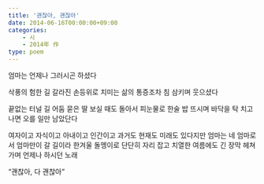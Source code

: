 ```yaml
---
title: '괜찮아, 괜찮아'
date: 2014-06-16T00:00:00+09:00
categories: 
    - 시
    - 2014年 作
type: poem
---
```


엄마는 언제나 그러시곤 하셨다

삭풍의 험한 길
갈라진 손등위로
치미는 삶의 통증조차
침 삼키며
웃으셨다

끝없는 터널 길
어둠 묻은 딸 보실 때도
돌아서 피눈물로 한술 밥 뜨시며
바닥을 탁 치고 나면 오를 일만 남았단다

여자이고 자식이고 아내이고 인간이고
과거도 현재도 미래도 있다지만
엄마는 네 엄마로서
엄마만이 갈 길이라
한겨울 돌멩이로 단단히 자리 잡고
치열한 여름에도 긴 장막 헤쳐 가며
언제나 하시던 노래

“괜찮아, 다 괜찮아”

